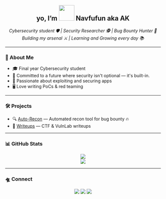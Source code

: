 <h2 align="center">yo, I’m <img src="https://media.giphy.com/media/xCCqt6qDewWf6zriPX/giphy.gif" width="50"> Navfufun aka AK</h2>

<p align="center">
  <i>Cybersecurity student 🛡️ | Security Researcher 🕵️ | Bug Bounty Hunter 🎯</i><br>
  <i> Building my arsenal ⚔️ | Learning and Growing every day 📚</i>
</p>

---

### 🧠 About Me
- 🎓 Final year Cybersecurity student  
- 🔧 Committed to a future where security isn't optional — it's built-in.  
- 🐞 Passionate about exploiting and securing apps  
- 🖥️ Love writing PoCs & red teaming  

---

### 🛠️ Projects
- 🔍 [Auto-Recon](https://github.com/AnonyAK/Auto-Recon) — Automated recon tool for bug bounty 🔥
- 📓 [Writeups](https://blog.anishshah001.com.np/) — CTF & VulnLab writeups  

---

### 📊 GitHub Stats
<p align="center">
  <img src="https://github-readme-stats.vercel.app/api?username=AnonyAK&show_icons=true&theme=tokyonight" />
  <br>
  <img src="https://github-readme-streak-stats.herokuapp.com?user=AnonyAK&theme=tokyonight&hide_border=true" />
</p>

---

### 🛸 Connect
<p align="center">
  <a href="https://t.me/Navfufun"><img src="https://img.shields.io/badge/Telegram-%231877F2.svg?style=for-the-badge&logo=telegram&logoColor=white" /></a>
  <a href="mailto:sahanish35@gmail.com"><img src="https://img.shields.io/badge/Gmail-%23D14836.svg?style=for-the-badge&logo=gmail&logoColor=white"/></a>
  <a href="https://www.linkedin.com/in/anish-shah-29a020274/"><img src="https://img.shields.io/badge/LinkedIn-%230077B5.svg?style=for-the-badge&logo=linkedin&logoColor=white"/></a>
</p>

